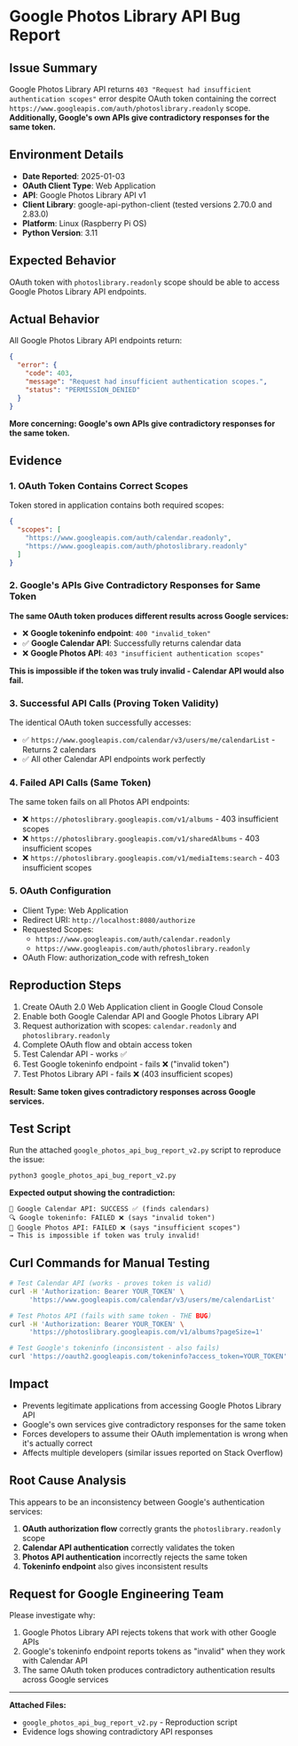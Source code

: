 # Google Photos Library API Bug Report

## Issue Summary
Google Photos Library API returns `403 "Request had insufficient authentication scopes"` error despite OAuth token containing the correct `https://www.googleapis.com/auth/photoslibrary.readonly` scope. **Additionally, Google's own APIs give contradictory responses for the same token.**

## Environment Details
- **Date Reported**: 2025-01-03
- **OAuth Client Type**: Web Application
- **API**: Google Photos Library API v1
- **Client Library**: google-api-python-client (tested versions 2.70.0 and 2.83.0)
- **Platform**: Linux (Raspberry Pi OS)
- **Python Version**: 3.11

## Expected Behavior
OAuth token with `photoslibrary.readonly` scope should be able to access Google Photos Library API endpoints.

## Actual Behavior
All Google Photos Library API endpoints return:
```json
{
  "error": {
    "code": 403,
    "message": "Request had insufficient authentication scopes.",
    "status": "PERMISSION_DENIED"
  }
}
```

**More concerning: Google's own APIs give contradictory responses for the same token.**

## Evidence

### 1. OAuth Token Contains Correct Scopes
Token stored in application contains both required scopes:
```json
{
  "scopes": [
    "https://www.googleapis.com/auth/calendar.readonly",
    "https://www.googleapis.com/auth/photoslibrary.readonly"
  ]
}
```

### 2. Google's APIs Give Contradictory Responses for Same Token
**The same OAuth token produces different results across Google services:**

- ❌ **Google tokeninfo endpoint**: `400 "invalid_token"` 
- ✅ **Google Calendar API**: Successfully returns calendar data
- ❌ **Google Photos API**: `403 "insufficient authentication scopes"`

**This is impossible if the token was truly invalid - Calendar API would also fail.**

### 3. Successful API Calls (Proving Token Validity)
The identical OAuth token successfully accesses:
- ✅ `https://www.googleapis.com/calendar/v3/users/me/calendarList` - Returns 2 calendars
- ✅ All other Calendar API endpoints work perfectly

### 4. Failed API Calls (Same Token)
The same token fails on all Photos API endpoints:
- ❌ `https://photoslibrary.googleapis.com/v1/albums` - 403 insufficient scopes
- ❌ `https://photoslibrary.googleapis.com/v1/sharedAlbums` - 403 insufficient scopes
- ❌ `https://photoslibrary.googleapis.com/v1/mediaItems:search` - 403 insufficient scopes

### 5. OAuth Configuration
- Client Type: Web Application
- Redirect URI: `http://localhost:8080/authorize`
- Requested Scopes: 
  - `https://www.googleapis.com/auth/calendar.readonly`
  - `https://www.googleapis.com/auth/photoslibrary.readonly`
- OAuth Flow: authorization_code with refresh_token

## Reproduction Steps

1. Create OAuth 2.0 Web Application client in Google Cloud Console
2. Enable both Google Calendar API and Google Photos Library API
3. Request authorization with scopes: `calendar.readonly` and `photoslibrary.readonly`
4. Complete OAuth flow and obtain access token
5. Test Calendar API - works ✅
6. Test Google tokeninfo endpoint - fails ❌ ("invalid token")
7. Test Photos Library API - fails ❌ (403 insufficient scopes)

**Result: Same token gives contradictory responses across Google services.**

## Test Script
Run the attached `google_photos_api_bug_report_v2.py` script to reproduce the issue:

```bash
python3 google_photos_api_bug_report_v2.py
```

**Expected output showing the contradiction:**
```
📅 Google Calendar API: SUCCESS ✅ (finds calendars)
🔍 Google tokeninfo: FAILED ❌ (says "invalid token") 
📸 Google Photos API: FAILED ❌ (says "insufficient scopes")
→ This is impossible if token was truly invalid!
```

## Curl Commands for Manual Testing

```bash
# Test Calendar API (works - proves token is valid)
curl -H 'Authorization: Bearer YOUR_TOKEN' \
     'https://www.googleapis.com/calendar/v3/users/me/calendarList'

# Test Photos API (fails with same token - THE BUG)
curl -H 'Authorization: Bearer YOUR_TOKEN' \
     'https://photoslibrary.googleapis.com/v1/albums?pageSize=1'

# Test Google's tokeninfo (inconsistent - also fails)
curl 'https://oauth2.googleapis.com/tokeninfo?access_token=YOUR_TOKEN'
```

## Impact
- Prevents legitimate applications from accessing Google Photos Library API
- Google's own services give contradictory responses for the same token
- Forces developers to assume their OAuth implementation is wrong when it's actually correct
- Affects multiple developers (similar issues reported on Stack Overflow)

## Root Cause Analysis
This appears to be an inconsistency between Google's authentication services:
1. **OAuth authorization flow** correctly grants the `photoslibrary.readonly` scope
2. **Calendar API authentication** correctly validates the token  
3. **Photos API authentication** incorrectly rejects the same token
4. **Tokeninfo endpoint** also gives inconsistent results

## Request for Google Engineering Team
Please investigate why:
1. Google Photos Library API rejects tokens that work with other Google APIs
2. Google's tokeninfo endpoint reports tokens as "invalid" when they work with Calendar API
3. The same OAuth token produces contradictory authentication results across Google services

---

**Attached Files:**
- `google_photos_api_bug_report_v2.py` - Reproduction script
- Evidence logs showing contradictory API responses 